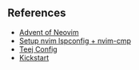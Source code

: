 ## References

- [Advent of Neovim](https://youtube.com/playlist?list=PLep05UYkc6wTyBe7kPjQFWVXTlhKeQejM&feature=shared)
- [Setup nvim lspconfig + nvim-cmp](https://vonheikemen.github.io/devlog/tools/setup-nvim-lspconfig-plus-nvim-cmp/)
- [Teej Config](https://github.com/tjdevries/config.nvim)
- [Kickstart](https://github.com/nvim-lua/kickstart.nvim)

